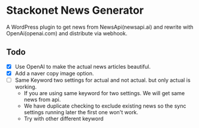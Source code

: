 # Stackonet News Generator

A WordPress plugin to get news from NewsApi(newsapi.ai) and rewrite with OpenAi(openai.com) and distribute via webhook.

## Todo

- [x] Use OpenAI to make the actual news articles beautiful.
- [x] Add a naver copy image option.
- [ ] Same Keyword two settings for actual and not actual. but only actual is working.
    - If you are using same keyword for two settings. We will get same news from api.
    - We have duplicate checking to exclude existing news so the sync settings running later the first one won't work.
    - Try with other different keyword